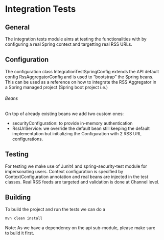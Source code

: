 # Integration Tests

## General

The integration tests module aims at testing the functionalities with by configuring a real Spring context and targetting real RSS URLs.

## Configuration

The configuration class IntegrationTestSpringConfig extends the API default config RssAggregatorConfig and is used to “bootstrap” the Spring beans. This can be used as a reference on how to integrate the RSS Aggregator in a Spring managed project (Spring boot project i.e.)


###### Beans

On top of already existing beans we add two custom ones:

- securityConfiguration: to provide in-memory authentication
- RssUrlService: we override the default bean still keeping the default implementation but initializing the Configuration with 2 RSS URL configurations.

## Testing

For testing we make use of Junit4 and spring-security-test module for impersonating users.
Context configuration is specified by ContextConfiguration annotation and real beans are injected in the test classes.
Real RSS feeds are targeted and validation is done at Channel level.

## Building

To build the project and run the tests we can do a 
```sh
mvn clean install
```

Note: As we have a dependency on the api sub-module, please make sure to build it first. 
